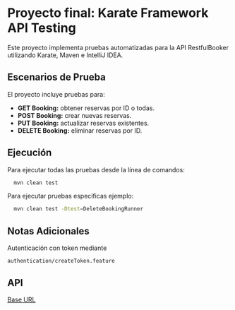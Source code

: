 
# Proyecto final: Karate Framework API Testing

Este proyecto implementa pruebas automatizadas para la API RestfulBooker utilizando  Karate, Maven e IntelliJ IDEA.



## Escenarios de Prueba

El proyecto incluye pruebas para:

- **GET Booking:** obtener reservas por ID o todas.
- **POST Booking:** crear nuevas reservas.
- **PUT Booking:** actualizar reservas existentes.
- **DELETE Booking:** eliminar reservas por ID.


## Ejecución

Para ejecutar todas las pruebas desde la línea de comandos:

```bash
  mvn clean test
```
Para ejecutar pruebas específicas ejemplo:

```bash
  mvn clean test -Dtest=DeleteBookingRunner
```


## Notas Adicionales 

Autenticación con token mediante

`authentication/createToken.feature`


## API

[Base URL](https://restful-booker.herokuapp.com/apidoc/index.html)








